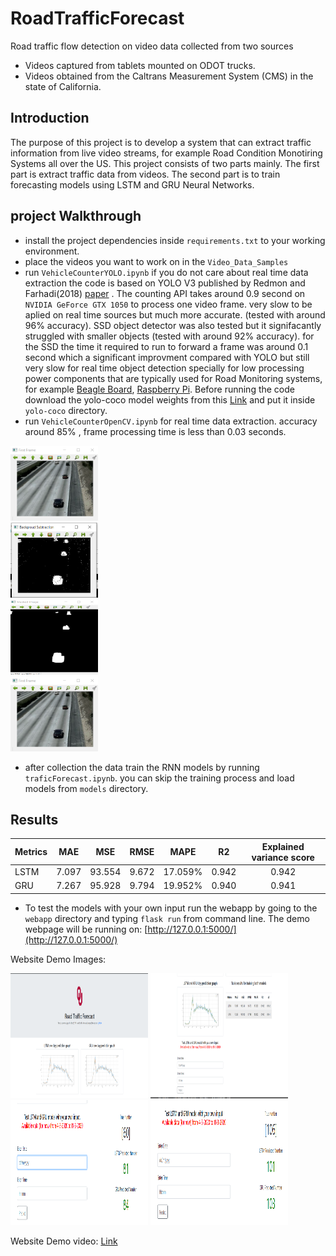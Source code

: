 # RoadTrafficForecast
Road traffic flow detection on video data collected from two sources 
- Videos captured from tablets mounted on ODOT trucks.
- Videos obtained from the Caltrans Measurement System (CMS) in the state of California.
## Introduction 
The purpose of this project is to develop a system that can extract traffic information from live video streams, for example Road Condition Monotiring Systems all over the US. This project consists of two parts mainly. The first part is extract traffic data from
videos. The second part is to train forecasting models using LSTM and GRU Neural Networks.  
## project Walkthrough 
- install the project dependencies inside `requirements.txt` to your working environment.
- place the videos you want to work on in the `Video_Data_Samples`
- run `VehicleCounterYOLO.ipynb` if you do not care about real time data extraction the code is based on YOLO V3 published by Redmon and Farhadi(2018) [paper](https://arxiv.org/abs/1804.02767) . The counting API takes around 0.9 second on `NVIDIA GeForce GTX 1050` to process one video frame. very slow to be aplied on real time sources but much more accurate. (tested with around 96% accuracy). SSD object detector was also tested but it signifacantly struggled with smaller objects (tested with around 92% accuracy). for the SSD the time it required to run to forward a frame was around 0.1 second which a significant improvment compared with YOLO but still very slow for real time object detection specially for low processing power components that are typically used for Road Monitoring systems, for example [Beagle Board](https://beagleboard.org/black), [Raspberry Pi](https://www.raspberrypi.org/). Before running the code download the yolo-coco model weights from this [Link](https://drive.google.com/open?id=1FbtFXOgiGqWpDf1WOCPcw0W1VG8JTC3q) and put it inside `yolo-coco` directory.
- run `VehicleCounterOpenCV.ipynb` for real time data extraction. accuracy around 85% , frame processing time is less than 0.03 seconds. 
<p float="left">
  <img src="/images/cv1.png" width="140" height="120" /><br>
  <img src="/images/cv2.png" width="140" height="120" /><br>
  <img src="/images/cv3.png" width="140" height="120" /><br>
  <img src="/images/cv4.png" width="140" height="120" /><br>
</p>

- after collection the data train the RNN models by running `traficForecast.ipynb`. you can skip the training process and load models from `models` directory.  

## Results
| Metrics | MAE | MSE | RMSE | MAPE |  R2  | Explained variance score |
| ------- |:---:| :--:| :--: | :--: | :--: | :----------------------: |
| LSTM | 7.097 | 93.554 | 9.672 | 17.059% | 0.942 | 0.942 |
| GRU | 7.267 | 95.928 | 9.794| 19.952% | 0.940 | 0.941 |

- To test the models with your own input run the webapp by going to the `webapp` directory and typing `flask run` from command line. 
The demo webpage will be running on: [http://127.0.0.1:5000/](http://127.0.0.1:5000/)

Website Demo Images: 
<p float="left">
  <img src="/images/web1.png" width="220" height="200" />
  <img src="/images/web2.png" width="220" height="200" /> 
  <img src="/images/web3.png" width="220" height="200" />
  <img src="/images/web4.png" width="220" height="200" />
</p>

Website Demo video: [Link]()

